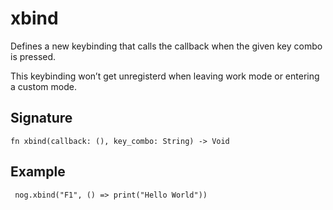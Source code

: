 # xbind

Defines a new keybinding that calls the callback when the given key combo is pressed.

This keybinding won’t get unregisterd when leaving work mode or entering a custom mode.
## Signature

```nogscript
fn xbind(callback: (), key_combo: String) -> Void
```

## Example

```nogscript
 nog.xbind("F1", () => print("Hello World"))
```

